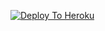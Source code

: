 [![Deploy To Heroku](https://www.herokucdn.com/deploy/button.svg)](https://heroku.com/deploy?template=https://github.com/lucky24rohilla/KUNAL)
